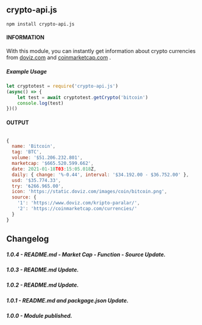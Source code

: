 ## crypto-api.js

```shell
npm install crypto-api.js
```

#### INFORMATION
With this module, you can instantly get information about crypto currencies from [doviz.com](https://www.doviz.com/) and [coinmarketcap.com](https://coinmarketcap.com/) .

##### Example Usage 

````javascript
let cryptotest = require('crypto-api.js')
(async() => { 
    let test = await cryptotest.getCrypto('bitcoin')
    console.log(test)
})()

````

#### OUTPUT

````javascript

{
  name: 'Bitcoin',
  tag: 'BTC',
  volume: '$51.206.232.801',
  marketcap: '$665.520.599.662',
  date: 2021-01-18T03:15:05.018Z,
  daily: { change: '%-0.44', interval: '$34.192.00 - $36.752.00' },
  usd: '$35.774.33',
  try: '₺266.965.00',
  icon: 'https://static.doviz.com/images/coin/bitcoin.png',
  source: {
    '1': 'https://www.doviz.com/kripto-paralar/',
    '2': 'https://coinmarketcap.com/currencies/'
  }
}

````

## Changelog

##### 1.0.4  -  README.md - Market Cap - Function - Source Update.

##### 1.0.3  -  README.md Update.

##### 1.0.2  -  README.md Update.

##### 1.0.1  -  README.md and packgage.json Update.

##### 1.0.0  -  Module published.
